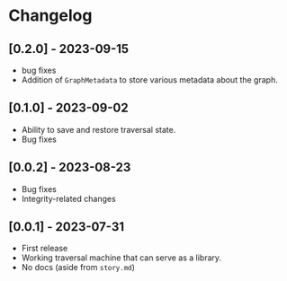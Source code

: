 # Changelog

## [0.2.0] - 2023-09-15

- bug fixes
- Addition of `GraphMetadata` to store various metadata about the graph.

## [0.1.0] - 2023-09-02

- Ability to save and restore traversal state.
- Bug fixes

## [0.0.2] - 2023-08-23

- Bug fixes
- Integrity-related changes

## [0.0.1] - 2023-07-31

- First release
- Working traversal machine that can serve as a library.
- No docs (aside from `story.md`)

